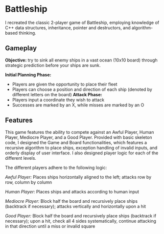 # Battleship

I recreated the classic 2-player game of Battleship, employing knowledge of C++ data structures, inheritance, pointer and destructors, and algorithm-based thinking. 

<h2>Gameplay</h2>
<b>Objective:</b> try to sink all enemy ships in a vast ocean (10x10 board) through strategic prediction before your ships are sunk.

<b>Initial Planning Phase:</b>
- Players are given the opportunity to place their fleet
- Players can choose a position and direction of each ship (denoted by different letters on the board)
<b>Attack Phase: </b>
- Players input a coordinate they wish to attack
- Successes are marked by an X, while misses are marked by an O

<h2>Features</h2>
This game features the ability to compete against an Awful Player, Human Player, Mediocre Player, and a Good Player. Provided with basic skeleton code, I designed the Game and Board functionalities, which features a recursive algorithm to place ships, exception handling of invalid inputs, and orderly display of user interface. I also designed player logic for each of the different levels.

The different players adhere to the following logic:

<i>Awful Player: </i>Places ships horizontally aligned to the left; attacks row by row, column by column

<i>Human Player: </i>Places ships and attacks according to human input

<i>Mediocre Player: </i>Block half the board and recursively place ships (backtrack if necessary); attacks vertically and horizontally upon a hit

<i>Good Player: </i>Block half the board and recursively place ships (backtrack if necessary); upon a hit, check all 4 sides systematically, continue attacking in that direction until a miss or invalid square
